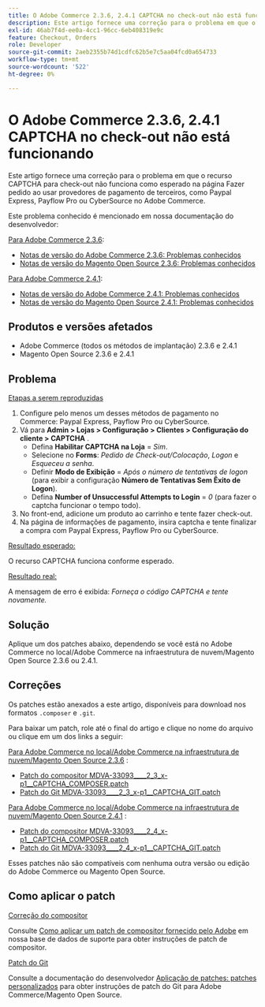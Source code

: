 ```yaml
---
title: O Adobe Commerce 2.3.6, 2.4.1 CAPTCHA no check-out não está funcionando
description: Este artigo fornece uma correção para o problema em que o recurso CAPTCHA para check-out não funciona como esperado na página Fazer pedido ao usar provedores de pagamento de terceiros, como Paypal Express, Payflow Pro ou CyberSource no Adobe Commerce.
exl-id: 46ab7f4d-ee0a-4cc1-96cc-6eb408319e9c
feature: Checkout, Orders
role: Developer
source-git-commit: 2aeb2355b74d1cdfc62b5e7c5aa04fcd0a654733
workflow-type: tm+mt
source-wordcount: '522'
ht-degree: 0%

---
```


# O Adobe Commerce 2.3.6, 2.4.1 CAPTCHA no check-out não está funcionando

Este artigo fornece uma correção para o problema em que o recurso CAPTCHA para check-out não funciona como esperado na página Fazer pedido ao usar provedores de pagamento de terceiros, como Paypal Express, Payflow Pro ou CyberSource no Adobe Commerce.

Este problema conhecido é mencionado em nossa documentação do desenvolvedor:

<u>Para Adobe Commerce 2.3.6</u>:

* [Notas de versão do Adobe Commerce 2.3.6: Problemas conhecidos](https://commerce-docs.github.io/devdocs-archive/2.3/guides/v2.3/release-notes/commerce-2-3-6.html)
* [Notas de versão do Magento Open Source 2.3.6: Problemas conhecidos](https://commerce-docs.github.io/devdocs-archive/2.3/guides/v2.3/release-notes/open-source-2-3-6.html#known-issues)

<u>Para Adobe Commerce 2.4.1</u>:

* [Notas de versão do Adobe Commerce 2.4.1: Problemas conhecidos](https://experienceleague.adobe.com/en/docs/commerce-operations/release/notes/adobe-commerce/2-4-1#known-issues)
* [Notas de versão do Magento Open Source 2.4.1: Problemas conhecidos](https://experienceleague.adobe.com/en/docs/commerce-operations/release/notes/magento-open-source/2-4-1#known-issues)

## Produtos e versões afetados

* Adobe Commerce (todos os métodos de implantação) 2.3.6 e 2.4.1
* Magento Open Source 2.3.6 e 2.4.1

## Problema

<u>Etapas a serem reproduzidas</u>

1. Configure pelo menos um desses métodos de pagamento no Commerce: Paypal Express, Payflow Pro ou CyberSource.
1. Vá para **Admin > Lojas > Configuração > Clientes > Configuração do cliente > CAPTCHA** .
   * Defina **Habilitar CAPTCHA na Loja** = *Sim*.
   * Selecione no **Forms**: *Pedido de Check-out/Colocação*, *Logon* e *Esqueceu a senha*.
   * Definir **Modo de Exibição** = *Após o número de tentativas de logon* (para exibir a configuração **Número de Tentativas Sem Êxito de Logon**).
   * Defina **Number of Unsuccessful Attempts to Login** = *0* (para fazer o captcha funcionar o tempo todo).
1. No front-end, adicione um produto ao carrinho e tente fazer check-out.
1. Na página de informações de pagamento, insira captcha e tente finalizar a compra com Paypal Express, Payflow Pro ou CyberSource.

<u>Resultado esperado:</u>

O recurso CAPTCHA funciona conforme esperado.

<u>Resultado real:</u>

A mensagem de erro é exibida: *Forneça o código CAPTCHA e tente novamente.*

## Solução

Aplique um dos patches abaixo, dependendo se você está no Adobe Commerce no local/Adobe Commerce na infraestrutura de nuvem/Magento Open Source 2.3.6 ou 2.4.1.

## Correções

Os patches estão anexados a este artigo, disponíveis para download nos formatos `.composer` e `.git`.

Para baixar um patch, role até o final do artigo e clique no nome do arquivo ou clique em um dos links a seguir:

<u>Para Adobe Commerce no local/Adobe Commerce na infraestrutura de nuvem/Magento Open Source 2.3.6</u> :

* [Patch do compositor MDVA-33093\_\_\_\_2\_3\_x-p1\_\_CAPTCHA\_COMPOSER.patch](assets/MDVA-33093____2_3_x-p1__CAPTCHA_COMPOSER.patch.zip)
* [Patch do Git MDVA-33093\_\_\_\_2\_3\_x-p1\_\_CAPTCHA\_GIT.patch](assets/MDVA-33093____2_3_x-p1__CAPTCHA_GIT.patch.zip)

<u>Para Adobe Commerce no local/Adobe Commerce na infraestrutura de nuvem/Magento Open Source 2.4.1</u> :

* [Patch do compositor MDVA-33093\_\_\_\_2\_4\_x-p1\_\_CAPTCHA\_COMPOSER.patch](assets/MDVA-33093____2_4_x-p1__CAPTCHA_COMPOSER.patch.zip)
* [Patch do Git MDVA-33093\_\_\_\_2\_4\_x-p1\_\_CAPTCHA\_GIT.patch](assets/MDVA-33093____2_4_x-p1__CAPTCHA_GIT.patch.zip)

Esses patches não são compatíveis com nenhuma outra versão ou edição do Adobe Commerce ou Magento Open Source.

## Como aplicar o patch

<u>Correção do compositor</u>

Consulte [Como aplicar um patch de compositor fornecido pelo Adobe](/help/how-to/general/how-to-apply-a-composer-patch-provided-by-magento.md) em nossa base de dados de suporte para obter instruções de patch de compositor.

<u>Patch do Git</u>

Consulte a documentação do desenvolvedor [Aplicação de patches: patches personalizados](https://experienceleague.adobe.com/en/docs/commerce-operations/upgrade-guide/patches/overview#custom-patches) para obter instruções de patch do Git para Adobe Commerce/Magento Open Source.
